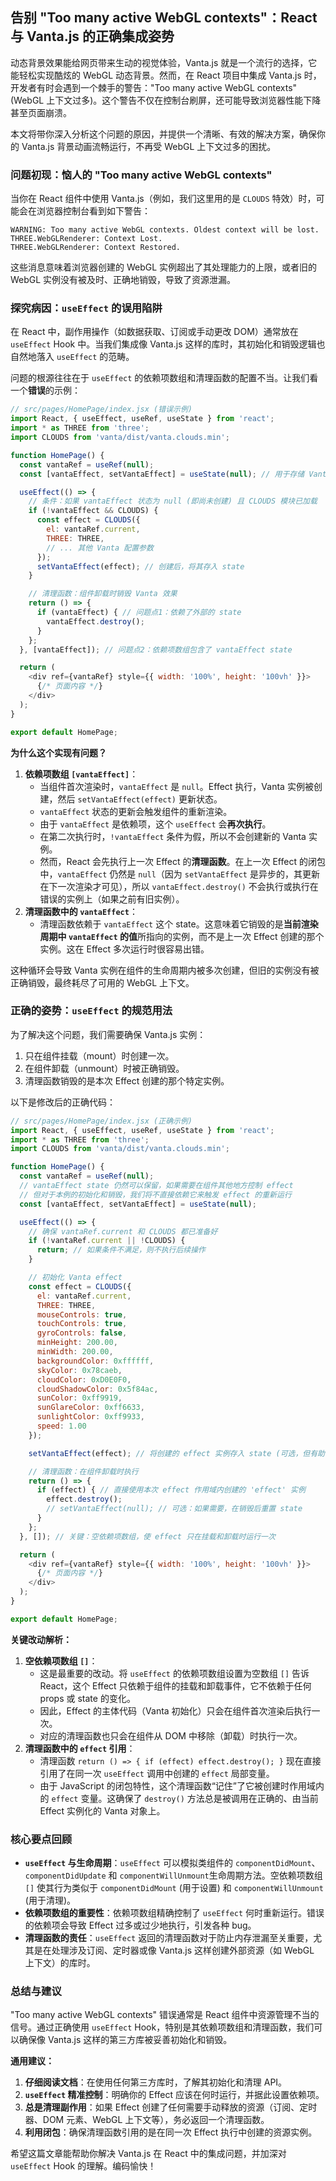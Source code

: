 ## 告别 "Too many active WebGL contexts"：React 与 Vanta.js 的正确集成姿势

动态背景效果能给网页带来生动的视觉体验，Vanta.js 就是一个流行的选择，它能轻松实现酷炫的 WebGL 动态背景。然而，在 React 项目中集成 Vanta.js 时，开发者有时会遇到一个棘手的警告："Too many active WebGL contexts" (WebGL 上下文过多)。这个警告不仅在控制台刷屏，还可能导致浏览器性能下降甚至页面崩溃。

本文将带你深入分析这个问题的原因，并提供一个清晰、有效的解决方案，确保你的 Vanta.js 背景动画流畅运行，不再受 WebGL 上下文过多的困扰。

### 问题初现：恼人的 "Too many active WebGL contexts"

当你在 React 组件中使用 Vanta.js（例如，我们这里用的是 `CLOUDS` 特效）时，可能会在浏览器控制台看到如下警告：

```
WARNING: Too many active WebGL contexts. Oldest context will be lost.
THREE.WebGLRenderer: Context Lost.
THREE.WebGLRenderer: Context Restored.
```

这些消息意味着浏览器创建的 WebGL 实例超出了其处理能力的上限，或者旧的 WebGL 实例没有被及时、正确地销毁，导致了资源泄漏。

### 探究病因：`useEffect` 的误用陷阱

在 React 中，副作用操作（如数据获取、订阅或手动更改 DOM）通常放在 `useEffect` Hook 中。当我们集成像 Vanta.js 这样的库时，其初始化和销毁逻辑也自然地落入 `useEffect` 的范畴。

问题的根源往往在于 `useEffect` 的依赖项数组和清理函数的配置不当。让我们看一个**错误**的示例：

```javascript
// src/pages/HomePage/index.jsx (错误示例)
import React, { useEffect, useRef, useState } from 'react';
import * as THREE from 'three';
import CLOUDS from 'vanta/dist/vanta.clouds.min';

function HomePage() {
  const vantaRef = useRef(null);
  const [vantaEffect, setVantaEffect] = useState(null); // 用于存储 Vanta 实例

  useEffect(() => {
    // 条件：如果 vantaEffect 状态为 null (即尚未创建) 且 CLOUDS 模块已加载
    if (!vantaEffect && CLOUDS) {
      const effect = CLOUDS({
        el: vantaRef.current,
        THREE: THREE,
        // ... 其他 Vanta 配置参数
      });
      setVantaEffect(effect); // 创建后，将其存入 state
    }

    // 清理函数：组件卸载时销毁 Vanta 效果
    return () => {
      if (vantaEffect) { // 问题点1：依赖了外部的 state
        vantaEffect.destroy();
      }
    };
  }, [vantaEffect]); // 问题点2：依赖项数组包含了 vantaEffect state

  return (
    <div ref={vantaRef} style={{ width: '100%', height: '100vh' }}>
      {/* 页面内容 */}
    </div>
  );
}

export default HomePage;
```

**为什么这个实现有问题？**

1.  **依赖项数组 `[vantaEffect]`**：
    *   当组件首次渲染时，`vantaEffect` 是 `null`。Effect 执行，Vanta 实例被创建，然后 `setVantaEffect(effect)` 更新状态。
    *   `vantaEffect` 状态的更新会触发组件的重新渲染。
    *   由于 `vantaEffect` 是依赖项，这个 `useEffect` 会**再次执行**。
    *   在第二次执行时，`!vantaEffect` 条件为假，所以不会创建新的 Vanta 实例。
    *   然而，React 会先执行上一次 Effect 的**清理函数**。在上一次 Effect 的闭包中，`vantaEffect` 仍然是 `null`（因为 `setVantaEffect` 是异步的，其更新在下一次渲染才可见），所以 `vantaEffect.destroy()` 不会执行或执行在错误的实例上（如果之前有旧实例）。
2.  **清理函数中的 `vantaEffect`**：
    *   清理函数依赖于 `vantaEffect` 这个 state。这意味着它销毁的是**当前渲染周期中 `vantaEffect` 的值**所指向的实例，而不是上一次 Effect 创建的那个实例。这在 Effect 多次运行时很容易出错。

这种循环会导致 Vanta 实例在组件的生命周期内被多次创建，但旧的实例没有被正确销毁，最终耗尽了可用的 WebGL 上下文。

### 正确的姿势：`useEffect` 的规范用法

为了解决这个问题，我们需要确保 Vanta.js 实例：
1.  只在组件挂载（mount）时创建一次。
2.  在组件卸载（unmount）时被正确销毁。
3.  清理函数销毁的是本次 Effect 创建的那个特定实例。

以下是修改后的正确代码：

```javascript
// src/pages/HomePage/index.jsx (正确示例)
import React, { useEffect, useRef, useState } from 'react';
import * as THREE from 'three';
import CLOUDS from 'vanta/dist/vanta.clouds.min';

function HomePage() {
  const vantaRef = useRef(null);
  // vantaEffect state 仍然可以保留，如果需要在组件其他地方控制 effect
  // 但对于本例的初始化和销毁，我们将不直接依赖它来触发 effect 的重新运行
  const [vantaEffect, setVantaEffect] = useState(null);

  useEffect(() => {
    // 确保 vantaRef.current 和 CLOUDS 都已准备好
    if (!vantaRef.current || !CLOUDS) {
      return; // 如果条件不满足，则不执行后续操作
    }

    // 初始化 Vanta effect
    const effect = CLOUDS({
      el: vantaRef.current,
      THREE: THREE,
      mouseControls: true,
      touchControls: true,
      gyroControls: false,
      minHeight: 200.00,
      minWidth: 200.00,
      backgroundColor: 0xffffff,
      skyColor: 0x78caeb,
      cloudColor: 0xD0E0F0,
      cloudShadowColor: 0x5f84ac,
      sunColor: 0xff9919,
      sunGlareColor: 0xff6633,
      sunlightColor: 0xff9933,
      speed: 1.00
    });

    setVantaEffect(effect); // 将创建的 effect 实例存入 state (可选，但有助于调试或外部控制)

    // 清理函数：在组件卸载时执行
    return () => {
      if (effect) { // 直接使用本次 effect 作用域内创建的 'effect' 实例
        effect.destroy();
        // setVantaEffect(null); // 可选：如果需要，在销毁后重置 state
      }
    };
  }, []); // 关键：空依赖项数组，使 effect 只在挂载和卸载时运行一次

  return (
    <div ref={vantaRef} style={{ width: '100%', height: '100vh' }}>
      {/* 页面内容 */}
    </div>
  );
}

export default HomePage;
```

**关键改动解析：**

1.  **空依赖项数组 `[]`**：
    *   这是最重要的改动。将 `useEffect` 的依赖项数组设置为空数组 `[]` 告诉 React，这个 Effect 只依赖于组件的挂载和卸载事件，它不依赖于任何 props 或 state 的变化。
    *   因此，Effect 的主体代码（Vanta 初始化）只会在组件首次渲染后执行一次。
    *   对应的清理函数也只会在组件从 DOM 中移除（卸载）时执行一次。
2.  **清理函数中的 `effect` 引用**：
    *   清理函数 `return () => { if (effect) effect.destroy(); }` 现在直接引用了在同一次 `useEffect` 调用中创建的 `effect` 局部变量。
    *   由于 JavaScript 的闭包特性，这个清理函数“记住”了它被创建时作用域内的 `effect` 变量。这确保了 `destroy()` 方法总是被调用在正确的、由当前 Effect 实例化的 Vanta 对象上。

### 核心要点回顾

*   **`useEffect` 与生命周期**：`useEffect` 可以模拟类组件的 `componentDidMount`、`componentDidUpdate` 和 `componentWillUnmount`生命周期方法。空依赖项数组 `[]` 使其行为类似于 `componentDidMount` (用于设置) 和 `componentWillUnmount` (用于清理)。
*   **依赖项数组的重要性**：依赖项数组精确控制了 `useEffect` 何时重新运行。错误的依赖项会导致 Effect 过多或过少地执行，引发各种 bug。
*   **清理函数的责任**：`useEffect` 返回的清理函数对于防止内存泄漏至关重要，尤其是在处理涉及订阅、定时器或像 Vanta.js 这样创建外部资源（如 WebGL 上下文）的库时。

### 总结与建议

"Too many active WebGL contexts" 错误通常是 React 组件中资源管理不当的信号。通过正确使用 `useEffect` Hook，特别是其依赖项数组和清理函数，我们可以确保像 Vanta.js 这样的第三方库被妥善初始化和销毁。

**通用建议：**

1.  **仔细阅读文档**：在使用任何第三方库时，了解其初始化和清理 API。
2.  **`useEffect` 精准控制**：明确你的 Effect 应该在何时运行，并据此设置依赖项。
3.  **总是清理副作用**：如果 Effect 创建了任何需要手动释放的资源（订阅、定时器、DOM 元素、WebGL 上下文等），务必返回一个清理函数。
4.  **利用闭包**：确保清理函数引用的是在同一次 Effect 执行中创建的资源实例。

希望这篇文章能帮助你解决 Vanta.js 在 React 中的集成问题，并加深对 `useEffect` Hook 的理解。编码愉快！
